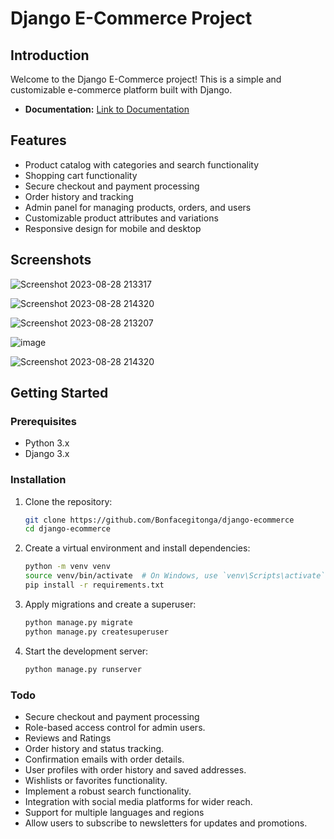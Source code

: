 # Django E-Commerce Project

## Introduction

Welcome to the Django E-Commerce project! This is a simple and customizable e-commerce platform built with Django.

- **Documentation:** [Link to Documentation](https://www.djangoproject.com/)

## Features

- Product catalog with categories and search functionality
- Shopping cart functionality
- Secure checkout and payment processing
- Order history and tracking
- Admin panel for managing products, orders, and users
- Customizable product attributes and variations
- Responsive design for mobile and desktop

## Screenshots

![Screenshot 2023-08-28 213317](https://github.com/Bonfacegitonga/django-ecommerce/assets/65446155/1998beee-8d11-4193-8c48-2e0c94608fda)

![Screenshot 2023-08-28 214320](https://github.com/Bonfacegitonga/django-ecommerce/assets/65446155/cb702bd7-b2c1-4f05-b142-7730b4d9b960)

![Screenshot 2023-08-28 213207](https://github.com/Bonfacegitonga/django-ecommerce/assets/65446155/da6b0d8c-5e95-4687-866b-54b5e7acb3f5)

![image](https://github.com/Bonfacegitonga/django-ecommerce/assets/65446155/10906118-192b-4698-9443-c28ea971c7e2)

![Screenshot 2023-08-28 214320](https://github.com/Bonfacegitonga/django-ecommerce/assets/65446155/7bc88287-f057-4790-9b3b-bf01165c792c)

## Getting Started

### Prerequisites

- Python 3.x
- Django 3.x

### Installation

1. Clone the repository:

   ```bash
   git clone https://github.com/Bonfacegitonga/django-ecommerce
   cd django-ecommerce

2. Create a virtual environment and install dependencies:
   ```bash
   python -m venv venv
   source venv/bin/activate  # On Windows, use `venv\Scripts\activate`
   pip install -r requirements.txt

3. Apply migrations and create a superuser:
   ```bash
   python manage.py migrate
   python manage.py createsuperuser

4. Start the development server:
   ```bash
   python manage.py runserver

### Todo

- Secure checkout and payment processing
- Role-based access control for admin users.
- Reviews and Ratings
- Order history and status tracking.
- Confirmation emails with order details.
- User profiles with order history and saved addresses.
- Wishlists or favorites functionality.
- Implement a robust search functionality.
- Integration with social media platforms for wider reach.
- Support for multiple languages and regions
- Allow users to subscribe to newsletters for updates and promotions.

